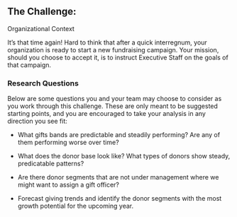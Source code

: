 ## The Challenge:

Organizational Context

It’s that time again! Hard to think that after a quick interregnum, your organization is ready to start a new fundraising campaign. Your mission, should you choose to accept it, is to instruct Executive Staff on the goals of that campaign.  

### Research Questions

Below are some questions you and your team may choose to consider as you work through this challenge. These are only meant to be suggested starting points, and you are encouraged to take your analysis in any direction you see fit:

- What gifts bands are predictable and steadily performing? Are any of them performing worse over time?

- What does the donor base look like? What types of donors show steady, predicatable patterns?

- Are there donor segments that are not under management where we might want to assign a gift officer?

- Forecast giving trends and identify the donor segments with the most growth potential for the upcoming year.

